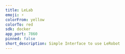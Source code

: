 ```yaml
---
title: LeLab
emoji: ⚡
colorFrom: yellow
colorTo: red
sdk: docker
app_port: 7860
pinned: false
short_description: Simple Interface to use LeRobot
---
```

